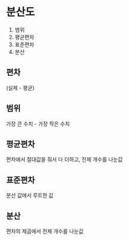 # 분산도
1. 범위
2. 평균편차
3. 표준편차
4. 분산

## **편차**
(실제 - 평균)

## 범위
가장 큰 수치 - 가장 작은 수치

## 평균편차
편차에서 절대값을 줘서 다 더하고, 전체 개수를 나눈값

## 표준편차
분산 값에서 루트한 값

## 분산
편차의 제곱에서 전체 개수를 나눈값

 
